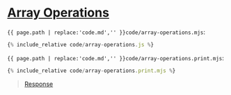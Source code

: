 # [Array Operations](code.zip)

`{{ page.path | replace:'code.md','' }}code/array-operations.mjs`:

```js
{% include_relative code/array-operations.js %}
```

`{{ page.path | replace:'code.md','' }}code/array-operations.print.mjs`:

```js
{% include_relative code/array-operations.print.mjs %}
```

> [Response](response/array-operations.js)
